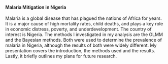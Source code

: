 #### Malaria Mitigation in Nigeria

Malaria is a global disease that has plagued the nations of Africa for years. It is a major cause of high mortality rates, child deaths, and plays a key role in economic distress, poverty, and underdevelopment. The country of interest is Nigeria. The methods I investigated in my analysis are the GLMM and the Bayesian methods. Both were used to determine the prevalence of malaria in Nigeria, although the results of both were widely different. My presentation covers the introduction, the methods used and the results. Lastly, it briefly outlines my plans for future research. 
